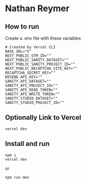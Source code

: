 # Nathan Reymer


## How to run
Create a .env file with these variables
```
# Created by Vercel CLI
BASE_URL="h"
NEXT_PUBLIC_GTM_ID=""
NEXT_PUBLIC_SANITY_DATASET=""
NEXT_PUBLIC_SANITY_PROJECT_ID=""
NEXT_PUBLIC_RECAPTCHA_SITE_KEY=""
RECAPTCHA_SECRET_KEY=""
RESEND_API_KEY=""
SANITY_API_DATASET=""
SANITY_API_PROJECT_ID=""
SANITY_API_READ_TOKEN=""
SANITY_API_WRITE_TOKEN=""
SANITY_STUDIO_DATASET=""
SANITY_STUDIO_PROJECT_ID=""
```

## Optionally Link to Vercel
```
vercel dev
```
## Install and run
```
npm i
vercel dev
```
or 
```
npm run dev
```
